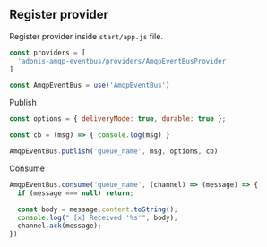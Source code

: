 
## Register provider
Register provider inside `start/app.js` file.

```js
const providers = [
  'adonis-amqp-eventbus/providers/AmqpEventBusProvider'
]
```

```js
const AmqpEventBus = use('AmqpEventBus')
```


Publish

```js
const options = { deliveryMode: true, durable: true };

const cb = (msg) => { console.log(msg) }

AmqpEventBus.publish('queue_name', msg, options, cb)
```

Consume

```js
AmqpEventBus.consume('queue_name', (channel) => (message) => {
  if (message === null) return;

  const body = message.content.toString();
  console.log(" [x] Received '%s'", body);
  channel.ack(message);
})
```